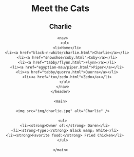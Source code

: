 <!DOCTYPE html>
<html lang="en">
  <head>
    <meta charset="UTF-8" />
    <title>Meet the Cats | Charlie</title>
    <link href="css/style.css" rel="stylesheet" />
  </head>

  <body>
    <header>
      <h1>Meet the Cats</h1>
      <h2>Charlie</h2>

      <nav>
        <ul>
          <li>Home</li>
          <li><a href="black-n-white/charlie.html">Charlie</a></li>
          <li><a href="snowshoe/coby.html">Coby</a></li>
          <li><a href="tabby/flynn.html">Flynn</a></li>
          <li><a href="egyptian-mau/piper.html">Piper</a></li>
          <li><a href="tabby/quorra.html">Quorra</a></li>
          <li><a href="tux/zedo.html">Zedo</a></li>
        </ul>
      </nav>
    </header>

    <main>

      <img src="img/charlie.jpg" alt="Charlie" />

      <ul>
        <li><strong>Owner of:</strong> Daren</li>
        <li><strong>Type:</strong> Black &amp; White</li>
        <li><strong>Favorite food:</strong> Fried Chicken</li>
      </ul>

    </main>
  </body>
</html>
